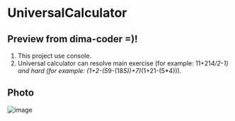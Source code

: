 # UniversalCalculator
## Preview from dima-coder =)!
1. This project use console.
2. Universal calculator can resolve main exercise (for example: 11+21*4/2-1) and hard (for example: (1+2-(5*9-(18*5))+7)*(1+21-(5*4))). 

## Photo
![image](https://user-images.githubusercontent.com/54546416/149685897-def9b9f9-69ce-4655-b757-cb1678876e69.png)
